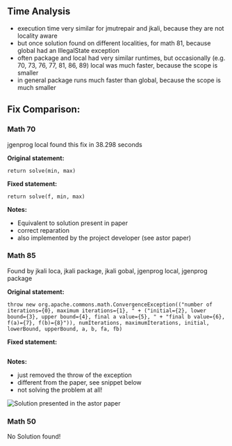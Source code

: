 ## Time Analysis
* execution time very similar for jmutrepair and jkali, because they are not locality aware
* but once solution found on different localities, for math 81, because global had an IllegalState exception  
* often package and local had very similar runtimes, but occasionally (e.g. 70, 73, 76, 77, 81, 86, 89) local was much faster, because the scope is smaller
* in general package runs much faster than global, because the scope is much smaller

## Fix Comparison:

### Math 70

jgenprog local found this fix in 38.298 seconds

**Original statement:**

```return solve(min, max)```

**Fixed statement:**

```return solve(f, min, max)```

**Notes:**

* Equivalent to solution present in paper
* correct reparation
* also implemented by the project developer (see astor paper)



### Math 85

Found by jkali loca, jkali package, jkali gobal, jgenprog local, jgenprog package

**Original statement:**

```throw new org.apache.commons.math.ConvergenceException(("number of iterations={0}, maximum iterations={1}, " + ("initial={2}, lower bound={3}, upper bound={4}, final a value={5}, " + "final b value={6}, f(a)={7}, f(b)={8}")), numIterations, maximumIterations, initial, lowerBound, upperBound, a, b, fa, fb)```

**Fixed statement:**

``````

``````

**Notes:**

* just removed the throw of the exception
* different from the paper, see snippet below
* not solving the problem at all!

![Solution presented in the astor paper](Math-85-paper-solution.PNG)



### Math 50

No Solution found!
